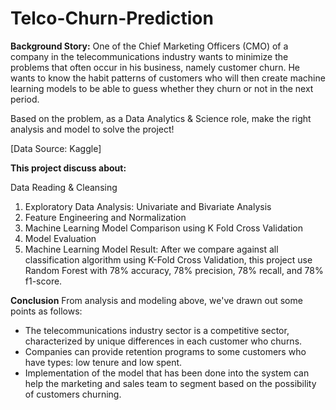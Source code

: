 # Telco-Churn-Prediction
**Background Story:** 
One of the Chief Marketing Officers (CMO) of a company in the telecommunications industry wants to minimize the problems that often occur in his business, namely customer churn. He wants to know the habit patterns of customers who will then create machine learning models to be able to guess whether they churn or not in the next period.

Based on the problem, as a Data Analytics & Science role, make the right analysis and model to solve the project!

[Data Source: Kaggle]

**This project discuss about:**

Data Reading & Cleansing
1. Exploratory Data Analysis: Univariate and Bivariate Analysis
2. Feature Engineering and Normalization
3. Machine Learning Model Comparison using K Fold Cross Validation
4. Model Evaluation
5. Machine Learning Model Result: After we compare against all classification algorithm using K-Fold Cross Validation, this project use Random Forest with 78% accuracy, 78% precision, 78% recall, and 78% f1-score.

**Conclusion** 
From analysis and modeling above, we've drawn out some points as follows:

*   The telecommunications industry sector is a competitive sector, characterized by unique differences in each customer who churns.
*   Companies can provide retention programs to some customers who have types: low tenure and low spent.
*   Implementation of the model that has been done into the system can help the marketing and sales team to segment based on the possibility of customers churning.
